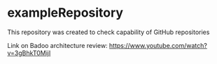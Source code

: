 # exampleRepository
This repository was created to check capability of GitHub repositories

Link on Badoo architecture review:
https://www.youtube.com/watch?v=3gBhkT0MijI
